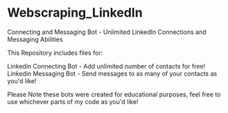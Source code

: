 # Webscraping_LinkedIn
Connecting and Messaging Bot - Unlimited LinkedIn Connections and Messaging Abilities

This Repository includes files for:

Linkedin Connecting Bot - Add unlimited number of contacts for free!
Linkedin Messaging Bot - Send messages to as many of your contacts as you'd like!

Please Note these bots were created for educational purposes, feel free to use whichever parts of my code as you'd like!
